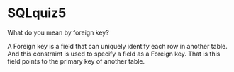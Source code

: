 # SQLquiz5
What do you mean by foreign key? 



A Foreign key is a field that can uniquely identify each row in another table. And this constraint is used to specify a field as a Foreign key. That is this field points to the primary key of another table.
